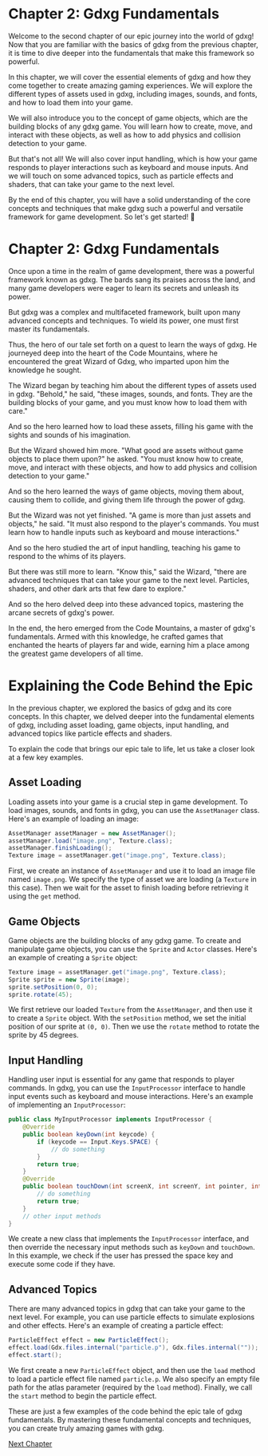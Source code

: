# Chapter 2: Gdxg Fundamentals

Welcome to the second chapter of our epic journey into the world of gdxg! Now that you are familiar with the basics of gdxg from the previous chapter, it is time to dive deeper into the fundamentals that make this framework so powerful.

In this chapter, we will cover the essential elements of gdxg and how they come together to create amazing gaming experiences. We will explore the different types of assets used in gdxg, including images, sounds, and fonts, and how to load them into your game.

We will also introduce you to the concept of game objects, which are the building blocks of any gdxg game. You will learn how to create, move, and interact with these objects, as well as how to add physics and collision detection to your game.

But that's not all! We will also cover input handling, which is how your game responds to player interactions such as keyboard and mouse inputs. And we will touch on some advanced topics, such as particle effects and shaders, that can take your game to the next level.

By the end of this chapter, you will have a solid understanding of the core concepts and techniques that make gdxg such a powerful and versatile framework for game development. So let's get started! 🚀
# Chapter 2: Gdxg Fundamentals

Once upon a time in the realm of game development, there was a powerful framework known as gdxg. The bards sang its praises across the land, and many game developers were eager to learn its secrets and unleash its power.

But gdxg was a complex and multifaceted framework, built upon many advanced concepts and techniques. To wield its power, one must first master its fundamentals.

Thus, the hero of our tale set forth on a quest to learn the ways of gdxg. He journeyed deep into the heart of the Code Mountains, where he encountered the great Wizard of Gdxg, who imparted upon him the knowledge he sought.

The Wizard began by teaching him about the different types of assets used in gdxg. "Behold," he said, "these images, sounds, and fonts. They are the building blocks of your game, and you must know how to load them with care."

And so the hero learned how to load these assets, filling his game with the sights and sounds of his imagination.

But the Wizard showed him more. "What good are assets without game objects to place them upon?" he asked. "You must know how to create, move, and interact with these objects, and how to add physics and collision detection to your game."

And so the hero learned the ways of game objects, moving them about, causing them to collide, and giving them life through the power of gdxg.

But the Wizard was not yet finished. "A game is more than just assets and objects," he said. "It must also respond to the player's commands. You must learn how to handle inputs such as keyboard and mouse interactions."

And so the hero studied the art of input handling, teaching his game to respond to the whims of its players.

But there was still more to learn. "Know this," said the Wizard, "there are advanced techniques that can take your game to the next level. Particles, shaders, and other dark arts that few dare to explore."

And so the hero delved deep into these advanced topics, mastering the arcane secrets of gdxg's power.

In the end, the hero emerged from the Code Mountains, a master of gdxg's fundamentals. Armed with this knowledge, he crafted games that enchanted the hearts of players far and wide, earning him a place among the greatest game developers of all time.
# Explaining the Code Behind the Epic

In the previous chapter, we explored the basics of gdxg and its core concepts. In this chapter, we delved deeper into the fundamental elements of gdxg, including asset loading, game objects, input handling, and advanced topics like particle effects and shaders.

To explain the code that brings our epic tale to life, let us take a closer look at a few key examples.

## Asset Loading

Loading assets into your game is a crucial step in game development. To load images, sounds, and fonts in gdxg, you can use the `AssetManager` class. Here's an example of loading an image:

```java
AssetManager assetManager = new AssetManager();
assetManager.load("image.png", Texture.class);
assetManager.finishLoading();
Texture image = assetManager.get("image.png", Texture.class);
```

First, we create an instance of `AssetManager` and use it to load an image file named `image.png`. We specify the type of asset we are loading (a `Texture` in this case). Then we wait for the asset to finish loading before retrieving it using the `get` method.

## Game Objects

Game objects are the building blocks of any gdxg game. To create and manipulate game objects, you can use the `Sprite` and `Actor` classes. Here's an example of creating a `Sprite` object:

```java
Texture image = assetManager.get("image.png", Texture.class);
Sprite sprite = new Sprite(image);
sprite.setPosition(0, 0);
sprite.rotate(45);
```

We first retrieve our loaded `Texture` from the `AssetManager`, and then use it to create a `Sprite` object. With the `setPosition` method, we set the initial position of our sprite at `(0, 0)`. Then we use the `rotate` method to rotate the sprite by 45 degrees.

## Input Handling

Handling user input is essential for any game that responds to player commands. In gdxg, you can use the `InputProcessor` interface to handle input events such as keyboard and mouse interactions. Here's an example of implementing an `InputProcessor`:

```java
public class MyInputProcessor implements InputProcessor {
    @Override
    public boolean keyDown(int keycode) {
        if (keycode == Input.Keys.SPACE) {
            // do something
        }
        return true;
    }
    @Override
    public boolean touchDown(int screenX, int screenY, int pointer, int button) {
        // do something
        return true;
    }
    // other input methods
}
```

We create a new class that implements the `InputProcessor` interface, and then override the necessary input methods such as `keyDown` and `touchDown`. In this example, we check if the user has pressed the space key and execute some code if they have.

## Advanced Topics

There are many advanced topics in gdxg that can take your game to the next level. For example, you can use particle effects to simulate explosions and other effects. Here's an example of creating a particle effect:

```java
ParticleEffect effect = new ParticleEffect();
effect.load(Gdx.files.internal("particle.p"), Gdx.files.internal(""));
effect.start();
```

We first create a new `ParticleEffect` object, and then use the `load` method to load a particle effect file named `particle.p`. We also specify an empty file path for the atlas parameter (required by the `load` method). Finally, we call the `start` method to begin the particle effect.

These are just a few examples of the code behind the epic tale of gdxg fundamentals. By mastering these fundamental concepts and techniques, you can create truly amazing games with gdxg.


[Next Chapter](03_Chapter03.md)